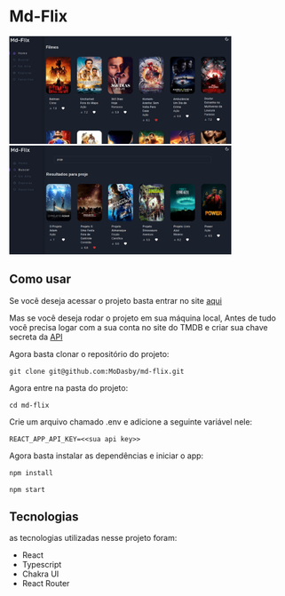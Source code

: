 # Md-Flix

<img src="./.github/app-screenshot-2.png" width="400px" >
<img src="./.github/app-screenshot.png" width="400px" 

<br>

## Como usar

Se você deseja acessar o projeto basta entrar no site [aqui](https://md-flix.netlify.com)

Mas se você deseja rodar o projeto em sua máquina local, Antes de tudo você precisa logar com a sua conta no site do TMDB e criar sua chave secreta da [API](https://www.themoviedb.org/settings/api)

Agora basta clonar o repositório do projeto:

```
git clone git@github.com:MoDasby/md-flix.git
```

Agora entre na pasta do projeto:

```
cd md-flix
```

Crie um arquivo chamado .env e adicione a seguinte variável nele:

```
REACT_APP_API_KEY=<<sua api key>>
```

Agora basta instalar as dependências e iniciar o app:

```
npm install
```

```
npm start
```

## Tecnologias
as tecnologias utilizadas nesse projeto foram:
- React
- Typescript
- Chakra UI
- React Router